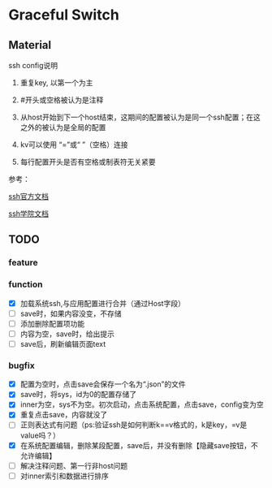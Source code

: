# Graceful Switch

## Material

ssh config说明

1. 重复key, 以第一个为主

2. \#开头或空格被认为是注释

3. 从host开始到下一个host结束，这期间的配置被认为是同一个ssh配置；在这之外的被认为是全局的配置

4. kv可以使用 “=”或“ ”（空格）连接

5. 每行配置开头是否有空格或制表符无关紧要

参考：

[ssh官方文档](https://man.openbsd.org/ssh_config.5#SSH_CONFIG_FILE_FORMAT)

[ssh学院文档](https://www.ssh.com/academy/ssh/config)

## TODO 

### feature

### function

- [x] 加载系统ssh,与应用配置进行合并（通过Host字段）
- [ ] save时，如果内容没变，不存储
- [ ] 添加删除配置项功能
- [ ] 内容为空，save时，给出提示
- [ ] save后，刷新编辑页面text

### bugfix

- [x] 配置为空时，点击save会保存一个名为“.json”的文件
- [x] save时，将sys，id为0的配置存储了
- [x] inner为空，sys不为空。初次启动，点击系统配置，点击save，config变为空
- [x] 重复点击save，内容就没了
- [ ] 正则表达式有问题（ps:验证ssh是如何判断k==v格式的，k是key，=v是value吗？）
- [x] 在系统配置编辑，删除某段配置，save后，并没有删除【隐藏save按钮，不允许编辑】
- [ ] 解决注释问题、第一行非host问题
- [ ] 对inner索引和数据进行排序